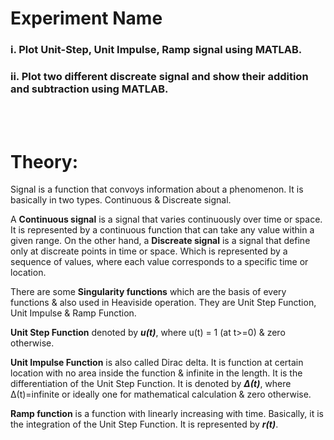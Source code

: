 # Experiment Name

### i.	Plot Unit-Step, Unit Impulse, Ramp signal using MATLAB.
### ii.	Plot two different discreate signal and show their addition and subtraction using MATLAB.


<br><br>



# Theory:

Signal is a function that convoys information about a phenomenon. It is basically in two types. Continuous & Discreate signal. <br>

A __Continuous signal__ is a signal that varies continuously over time or space. It is represented by a continuous function that can take any value within a given range. On the other hand, a __Discreate signal__ is a signal that define only at discreate points in time or space. Which is represented by a sequence of values, where each value corresponds to a specific time or location. <br>

There are some __Singularity functions__ which are the basis of every functions & also used in Heaviside operation. They are Unit Step Function, Unit Impulse & Ramp Function. <br>

__Unit Step Function__ denoted by ___u(t)___, where u(t) = 1 (at t>=0) & zero otherwise.<br>

__Unit Impulse Function__ is also called Dirac delta. It is function at certain location with no area inside the function & infinite in the length. It is the differentiation of the Unit Step Function. It is denoted by ___Δ(t)___, where Δ(t)=infinite or ideally one for mathematical calculation & zero otherwise. <br>

__Ramp function__ is a function with linearly increasing with time. Basically, it is the integration of the Unit Step Function. It is represented by ___r(t)___. 

